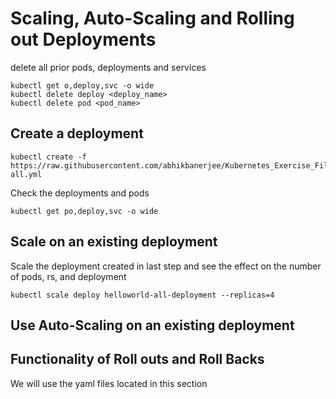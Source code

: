# Scaling, Auto-Scaling and Rolling out Deployments

delete all prior pods, deployments and services

```
kubectl get o,deploy,svc -o wide
kubectl delete deploy <deploy_name>
kubectl delete pod <pod_name>
```
## Create a deployment
```
kubectl create -f https://raw.githubusercontent.com/abhikbanerjee/Kubernetes_Exercise_Files/master/helper_yaml_files/Ex_combine_deploy_service/helloworld-all.yml 
```

Check the deployments and pods
```
kubectl get po,deploy,svc -o wide
```

## Scale on an existing deployment 

Scale the deployment created in last step and see the effect on the number of pods, rs, and deployment 
```
kubectl scale deploy helloworld-all-deployment --replicas=4
```

## Use Auto-Scaling on an existing deployment 



## Functionality of Roll outs and Roll Backs

We will use the yaml files located in this section 
